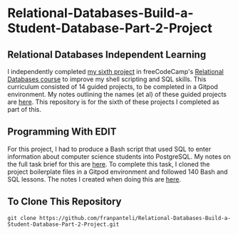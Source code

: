 # Relational-Databases-Build-a-Student-Database-Part-2-Project
## Relational Databases Independent Learning
I independently completed [my sixth project](https://www.freecodecamp.org/learn/relational-database/learn-sql-by-building-a-student-database-part-2/build-a-student-database-part-2) in freeCodeCamp's [Relational Databases course](https://www.freecodecamp.org/learn/relational-database/) to improve my shell scripting and SQL skills. This curriculum consisted of 14 guided projects, to be completed in a Gitpod environment. My notes outlining the names (et al) of these guided projects are [here](https://github.com/franpanteli/Relational-Databases-Build-a-Student-Database-Part-2-Project/blob/main/0%20relational-databases-course-overview.txt). This repository is for the sixth of these projects I completed as part of this.

## Programming With EDIT
For this project, I had to produce a Bash script that used SQL to enter information about computer science students into PostgreSQL. My notes on the full task brief for this are [here](https://github.com/franpanteli/Relational-Databases-Build-a-Student-Database-Part-2-Project/blob/main/1%20project-task-notes.txt). To complete this task, I cloned the project boilerplate files in a Gitpod environment and followed 140 Bash and SQL lessons. The notes I created when doing this are [here](https://github.com/franpanteli/Relational-Databases-Build-a-Student-Database-Part-2-Project/blob/main/2%20relational-databases-build-a-student-database-part-2-project-guided-course-notes.txt). 

## To Clone This Repository
```
git clone https://github.com/franpanteli/Relational-Databases-Build-a-Student-Database-Part-2-Project.git
```


